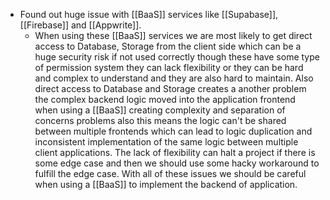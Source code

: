 - Found out huge issue with [[BaaS]] services like [[Supabase]], [[Firebase]] and [[Appwrite]].
	- When using these [[BaaS]] services we are most likely to get direct access to Database, Storage from the client side which can be a huge security risk if not used correctly though these have some type of permission system they can lack flexibility or they can be hard and complex to understand and they are also hard to maintain. Also direct access to Database and Storage creates a another problem the complex backend logic moved into the application frontend when using a [[BaaS]] creating complexity and separation of concerns problems also this means the logic can't be shared between multiple frontends which can lead to logic duplication and  inconsistent implementation of the same logic between multiple client applications. The lack of flexibility can halt a project if there is some edge case and then we should use some hacky workaround to fulfill the edge case. With all of these issues we should be careful when using a [[BaaS]] to implement the backend of application.